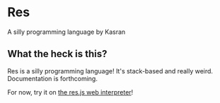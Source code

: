 # Res
A silly programming language by Kasran
## What the heck is this?
Res is a silly programming language! It's stack-based and really weird. Documentation is forthcoming.

For now, try it on [the res.js web interpreter](res.js/index.html)!
